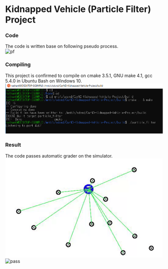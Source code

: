 # Kidnapped Vehicle (Particle Filter) Project
### Code
The code is written base on following pseudo process.  
   ![pf](https://github.com/na6an/SDCND/blob/master/T2-P3/img/pf.PNG=360x)  
   
### Compiling  
This project is confirmed to compile on cmake 3.5.1, GNU make 4.1, gcc 5.4.0 in Ubuntu Bash on Windows 10.  
   ![compile](https://github.com/na6an/SDCND/blob/master/T2-P3/img/compile.PNG)  

### Result
The code passes automatic grader on the simulator.  
   ![gif](https://github.com/na6an/SDCND/blob/master/T2-P3/img/gif.gif)  
   ![pass](https://github.com/na6an/SDCND/blob/master/T2-P3/img/pass.PNG=480x)  

